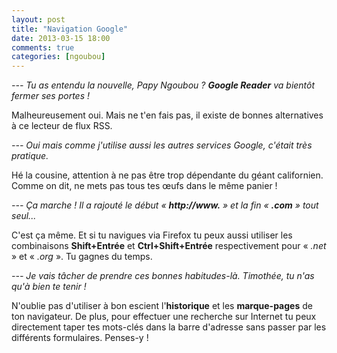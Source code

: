 ```yaml
---
layout: post
title: "Navigation Google"
date: 2013-03-15 18:00
comments: true
categories: [ngoubou]
---
```

_--- Tu as entendu la nouvelle, Papy Ngoubou ? __Google Reader__ va bientôt fermer ses portes !_

Malheureusement oui. Mais ne t'en fais pas, il existe de bonnes alternatives à ce lecteur de flux RSS.

_--- Oui mais comme j'utilise aussi les autres services Google, c'était très pratique._

Hé la cousine, attention à ne pas être trop dépendante du géant californien. Comme on dit, ne mets pas tous tes œufs dans le même panier !

_--- Ça marche ! Il a rajouté le début « __http://www.__ » et la fin « __.com__ » tout seul..._

C'est ça même. Et si tu navigues via Firefox tu peux aussi utiliser les combinaisons __Shift+Entrée__ et __Ctrl+Shift+Entrée__ respectivement pour « _.net_ » et « _.org_ ». Tu gagnes du temps.

_--- Je vais tâcher de prendre ces bonnes habitudes-là. Timothée, tu n'as qu'à bien te tenir !_

N'oublie pas d'utiliser à bon escient l'__historique__ et les __marque-pages__ de ton navigateur. De plus, pour effectuer une recherche sur Internet tu peux directement taper tes mots-clés dans la barre d'adresse sans passer par les différents formulaires. Penses-y !
